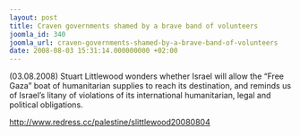 ```yaml
---
layout: post
title: Craven governments shamed by a brave band of volunteers
joomla_id: 340
joomla_url: craven-governments-shamed-by-a-brave-band-of-volunteers
date: 2008-08-03 15:31:14.000000000 +02:00
---
```

(03.08.2008) Stuart Littlewood wonders whether Israel will allow the &ldquo;Free Gaza&rdquo; boat of humanitarian supplies to reach its destination, and reminds us of Israel&rsquo;s litany of violations of its international humanitarian, legal and political obligations.<p><a href="http://www.redress.cc/palestine/slittlewood20080804">http://www.redress.cc/palestine/slittlewood20080804</a></p>
